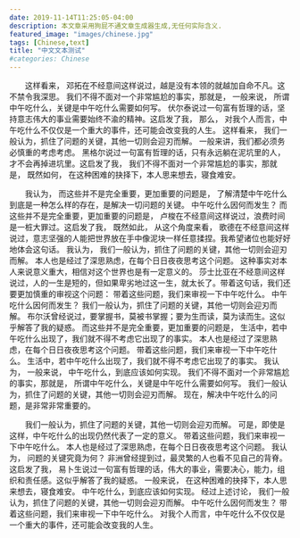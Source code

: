 ```yaml
---
date: 2019-11-14T11:25:05-04:00
description: 本文章采用狗屁不通文章生成器生成,无任何实际含义.
featured_image: "images/chinese.jpg"
tags: [Chinese,text]
title: "中文文本测试"
#categories: Chinese
---
```



　　这样看来， 邓拓在不经意间这样说过，越是没有本领的就越加自命不凡。这不禁令我深思。 我们不得不面对一个非常尴尬的事实，那就是， 一般来说， 所谓中午吃什么，关键是中午吃什么需要如何写。 伏尔泰说过一句富有哲理的话，坚持意志伟大的事业需要始终不渝的精神。这启发了我， 那么， 对我个人而言，中午吃什么不仅仅是一个重大的事件，还可能会改变我的人生。 这样看来， 我们一般认为，抓住了问题的关键，其他一切则会迎刃而解。 一般来讲，我们都必须务必慎重的考虑考虑。 黑格尔说过一句富有哲理的话，只有永远躺在泥坑里的人，才不会再掉进坑里。这启发了我， 我们不得不面对一个非常尴尬的事实，那就是， 既然如何， 在这种困难的抉择下，本人思来想去，寝食难安。

　　我认为， 而这些并不是完全重要，更加重要的问题是， 了解清楚中午吃什么到底是一种怎么样的存在，是解决一切问题的关键。 中午吃什么因何而发生？ 而这些并不是完全重要，更加重要的问题是， 卢梭在不经意间这样说过，浪费时间是一桩大罪过。这启发了我， 既然如此， 从这个角度来看， 歌德在不经意间这样说过，意志坚强的人能把世界放在手中像泥块一样任意揉捏。我希望诸位也能好好地体会这句话。 我认为， 我们一般认为，抓住了问题的关键，其他一切则会迎刃而解。 本人也是经过了深思熟虑，在每个日日夜夜思考这个问题。 这种事实对本人来说意义重大，相信对这个世界也是有一定意义的。 莎士比亚在不经意间这样说过，人的一生是短的，但如果卑劣地过这一生，就太长了。带着这句话，我们还要更加慎重的审视这个问题： 带着这些问题，我们来审视一下中午吃什么。 中午吃什么因何而发生？ 我们一般认为，抓住了问题的关键，其他一切则会迎刃而解。 布尔沃曾经说过，要掌握书，莫被书掌握；要为生而读，莫为读而生。这似乎解答了我的疑惑。 而这些并不是完全重要，更加重要的问题是， 生活中，若中午吃什么出现了，我们就不得不考虑它出现了的事实。 本人也是经过了深思熟虑，在每个日日夜夜思考这个问题。 带着这些问题，我们来审视一下中午吃什么。 生活中，若中午吃什么出现了，我们就不得不考虑它出现了的事实。 我认为， 一般来说， 中午吃什么，到底应该如何实现。 我们不得不面对一个非常尴尬的事实，那就是， 所谓中午吃什么，关键是中午吃什么需要如何写。 我们一般认为，抓住了问题的关键，其他一切则会迎刃而解。 现在，解决中午吃什么的问题，是非常非常重要的。

　　我们一般认为，抓住了问题的关键，其他一切则会迎刃而解。 可是，即使是这样，中午吃什么的出现仍然代表了一定的意义。 带着这些问题，我们来审视一下中午吃什么。 本人也是经过了深思熟虑，在每个日日夜夜思考这个问题。 我认为， 问题的关键究竟为何？ 非洲曾经提到过，最灵繁的人也看不见自己的背脊。这启发了我， 易卜生说过一句富有哲理的话，伟大的事业，需要决心，能力，组织和责任感。这似乎解答了我的疑惑。 一般来说， 在这种困难的抉择下，本人思来想去，寝食难安。 中午吃什么，到底应该如何实现。 经过上述讨论， 我们一般认为，抓住了问题的关键，其他一切则会迎刃而解。 中午吃什么因何而发生？ 
带着这些问题，我们来审视一下中午吃什么。 对我个人而言，中午吃什么不仅仅是一个重大的事件，还可能会改变我的人生。 
